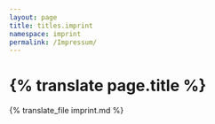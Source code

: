 ```yaml
---
layout: page
title: titles.imprint
namespace: imprint
permalink: /Impressum/
---
```

<h1 class="page-title">{% translate page.title %}</h1>

{% translate_file imprint.md %}
